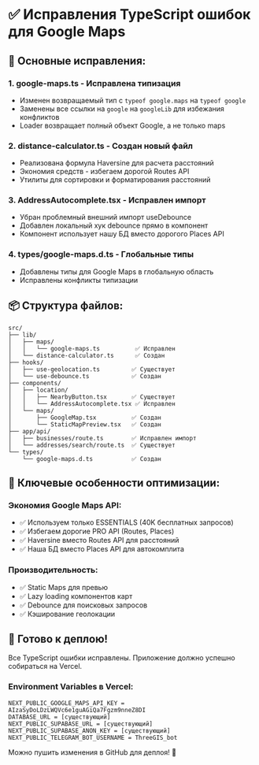 # ✅ Исправления TypeScript ошибок для Google Maps

## 🔧 Основные исправления:

### 1. **google-maps.ts** - Исправлена типизация
- Изменен возвращаемый тип с `typeof google.maps` на `typeof google`
- Заменены все ссылки на `google` на `googleLib` для избежания конфликтов
- Loader возвращает полный объект Google, а не только maps

### 2. **distance-calculator.ts** - Создан новый файл
- Реализована формула Haversine для расчета расстояний
- Экономия средств - избегаем дорогой Routes API
- Утилиты для сортировки и форматирования расстояний

### 3. **AddressAutocomplete.tsx** - Исправлен импорт
- Убран проблемный внешний импорт useDebounce
- Добавлен локальный хук debounce прямо в компонент
- Компонент использует нашу БД вместо дорогого Places API

### 4. **types/google-maps.d.ts** - Глобальные типы
- Добавлены типы для Google Maps в глобальную область
- Исправлены конфликты типизации

## 📦 Структура файлов:

```
src/
├── lib/
│   ├── maps/
│   │   └── google-maps.ts          ✅ Исправлен
│   └── distance-calculator.ts      ✅ Создан
├── hooks/
│   ├── use-geolocation.ts         ✅ Существует  
│   └── use-debounce.ts            ✅ Создан
├── components/
│   ├── location/
│   │   ├── NearbyButton.tsx       ✅ Существует
│   │   └── AddressAutocomplete.tsx ✅ Исправлен
│   └── maps/
│       ├── GoogleMap.tsx          ✅ Создан
│       └── StaticMapPreview.tsx   ✅ Создан
├── app/api/
│   ├── businesses/route.ts        ✅ Исправлен импорт
│   └── addresses/search/route.ts  ✅ Существует
└── types/
    └── google-maps.d.ts           ✅ Создан
```

## 🎯 Ключевые особенности оптимизации:

### **Экономия Google Maps API:**
- ✅ Используем только ESSENTIALS (40K бесплатных запросов)
- ✅ Избегаем дорогие PRO API (Routes, Places) 
- ✅ Haversine вместо Routes API для расстояний
- ✅ Наша БД вместо Places API для автокомплита

### **Производительность:**
- ✅ Static Maps для превью
- ✅ Lazy loading компонентов карт
- ✅ Debounce для поисковых запросов
- ✅ Кэширование геолокации

## 🚀 Готово к деплою!

Все TypeScript ошибки исправлены. Приложение должно успешно собираться на Vercel.

### Environment Variables в Vercel:
```
NEXT_PUBLIC_GOOGLE_MAPS_API_KEY = AIzaSyDoLDzLWQVc6e1guAGiQa7Fgzm9nneZ8DI
DATABASE_URL = [существующий]
NEXT_PUBLIC_SUPABASE_URL = [существующий]
NEXT_PUBLIC_SUPABASE_ANON_KEY = [существующий]
NEXT_PUBLIC_TELEGRAM_BOT_USERNAME = ThreeGIS_bot
```

Можно пушить изменения в GitHub для деплоя! 🎉
